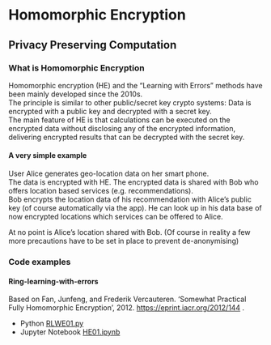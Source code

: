 # Homomorphic Encryption
## Privacy Preserving Computation

### What is Homomorphic Encryption
Homomorphic encryption (HE) and the “Learning with Errors” methods have been mainly developed since the 2010s.  
The principle is similar to other public/secret key crypto systems: Data is encrypted with a public key and decrypted with a secret key.  
The main feature of HE is that calculations can be executed on the encrypted data without disclosing any of the encrypted information, delivering encrypted results that can be decrypted with the secret key.

#### A very simple example
User Alice generates geo-location data on her smart phone.  
The data is encrypted with HE. The encrypted data is shared with Bob who offers location based services (e.g. recommendations).  
Bob encrypts the location data of his recommendation with Alice’s public key (of course automatically via the app). He can look up in his data base of now encrypted locations which services can be offered to Alice.  

At no point is Alice’s location shared with Bob. (Of course in reality a few more precautions have to be set in place to prevent de-anonymising)

### Code examples
#### Ring-learning-with-errors
Based on Fan, Junfeng, and Frederik Vercauteren. ‘Somewhat Practical Fully Homomorphic Encryption’, 2012. https://eprint.iacr.org/2012/144 .
- Python [RLWE01.py](/code/RLWE01.py)
- Jupyter Notebook [HE01.ipynb](/code/HE01.ipynb)

